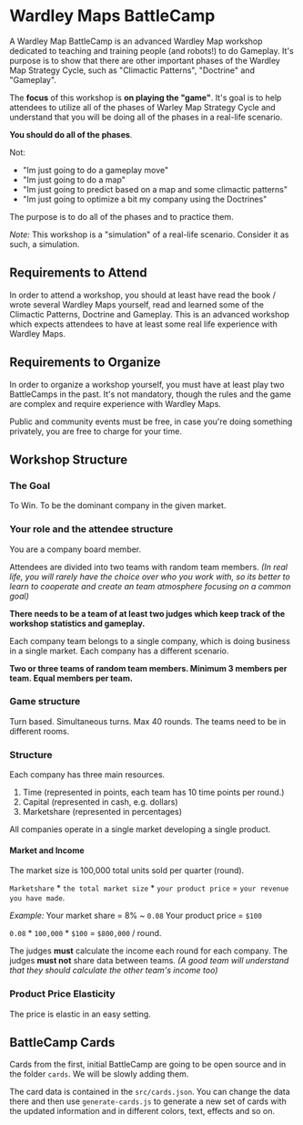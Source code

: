 # Wardley Maps BattleCamp

A Wardley Map BattleCamp is an advanced Wardley Map workshop dedicated to teaching and training people (and robots!) to do Gameplay. It's purpose is to show that there are other important phases of the Wardley Map Strategy Cycle, such as "Climactic Patterns", "Doctrine" and "Gameplay".

The **focus** of this workshop is **on playing the "game"**. It's goal is to help attendees to utilize all of the phases of Warley Map Strategy Cycle and understand that you will be doing all of the phases in a real-life scenario.

**You should do all of the phases**.

Not:

- "Im just going to do a gameplay move"
- "Im just going to do a map"
- "Im just going to predict based on a map and some climactic patterns"
- "Im just going to optimize a bit my company using the Doctrines"

The purpose is to do all of the phases and to practice them.

*Note:* This workshop is a "simulation" of a real-life scenario. Consider it as such, a simulation.

## Requirements to Attend

In order to attend a workshop, you should at least have read the book / wrote several Wardley Maps yourself, read and learned some of the Climactic Patterns, Doctrine and Gameplay. This is an advanced workshop which expects attendees to have at least some real life experience with Wardley Maps.

## Requirements to Organize

In order to organize a workshop yourself, you must have at least play two BattleCamps in the past.
It's not mandatory, though the rules and the game are complex and require experience with Wardley Maps.

Public and community events must be free, in case you're doing something privately, you are free to charge for your time.

## Workshop Structure

### The Goal

To Win. To be the dominant company in the given market.

### Your role and the attendee structure

You are a company board member.

Attendees are divided into two teams with random team members.
*(In real life, you will rarely have the choice over who you work with, so its better to learn to cooperate and create an team atmosphere focusing on a common goal)*

**There needs to be a team of at least two judges which keep track of the workshop statistics and gameplay.**

Each company team belongs to a single company, which is doing business in a single market. Each company has a different scenario.

**Two or three teams of random team members. Minimum 3 members per team. Equal members per team.**

### Game structure

Turn based. Simultaneous turns. Max 40 rounds.
The teams need to be in different rooms.

### Structure

Each company has three main resources.

1. Time (represented in points, each team has 10 time points per round.)
2. Capital (represented in cash, e.g. dollars)
3. Marketshare (represented in percentages)

All companies operate in a single market developing a single product. 

#### Market and Income

The market size is 100,000 total units sold per quarter (round).

`Marketshare` * `the total market size` * `your product price` = `your revenue you have made`.

*Example:*
Your market share = 8% ~ `0.08`
Your product price = `$100`

`0.08` * `100,000` * `$100` = `$800,000` / round.

The judges **must** calculate the income each round for each company. The judges **must not** share data between teams.
_(A good team will understand that they should calculate the other team's income too)_

### Product Price Elasticity

The price is elastic in an easy setting.

## BattleCamp Cards

Cards from the first, initial BattleCamp are going to be open source and in the folder `cards`. We will be slowly adding them.

The card data is contained in the `src/cards.json`. You can change the data there and then use `generate-cards.js` to generate a new set of cards with the updated information and in different colors, text, effects and so on.
